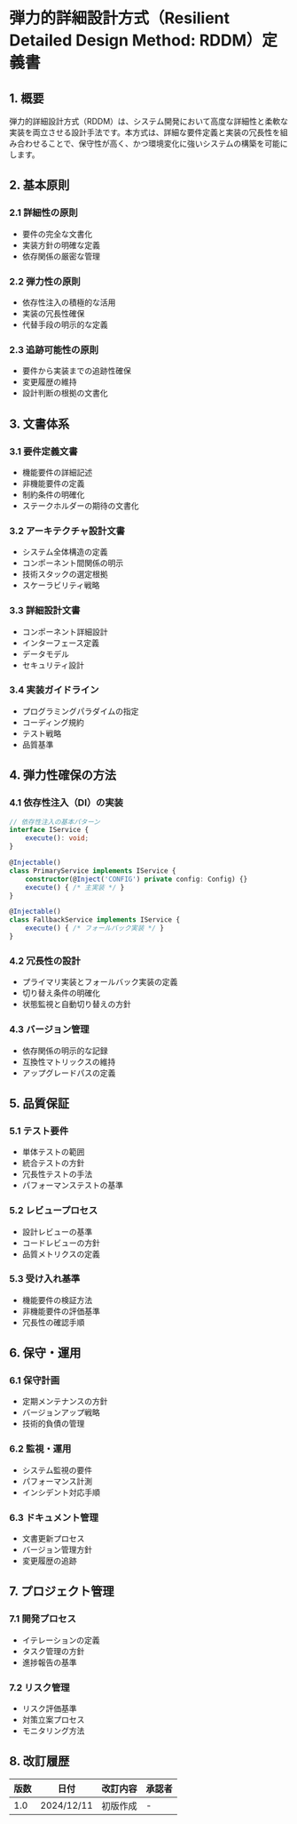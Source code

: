 # 弾力的詳細設計方式（Resilient Detailed Design Method: RDDM）定義書

## 1. 概要

弾力的詳細設計方式（RDDM）は、システム開発において高度な詳細性と柔軟な実装を両立させる設計手法です。本方式は、詳細な要件定義と実装の冗長性を組み合わせることで、保守性が高く、かつ環境変化に強いシステムの構築を可能にします。

## 2. 基本原則

### 2.1 詳細性の原則
- 要件の完全な文書化
- 実装方針の明確な定義
- 依存関係の厳密な管理

### 2.2 弾力性の原則
- 依存性注入の積極的な活用
- 実装の冗長性確保
- 代替手段の明示的な定義

### 2.3 追跡可能性の原則
- 要件から実装までの追跡性確保
- 変更履歴の維持
- 設計判断の根拠の文書化

## 3. 文書体系

### 3.1 要件定義文書
- 機能要件の詳細記述
- 非機能要件の定義
- 制約条件の明確化
- ステークホルダーの期待の文書化

### 3.2 アーキテクチャ設計文書
- システム全体構造の定義
- コンポーネント間関係の明示
- 技術スタックの選定根拠
- スケーラビリティ戦略

### 3.3 詳細設計文書
- コンポーネント詳細設計
- インターフェース定義
- データモデル
- セキュリティ設計

### 3.4 実装ガイドライン
- プログラミングパラダイムの指定
- コーディング規約
- テスト戦略
- 品質基準

## 4. 弾力性確保の方法

### 4.1 依存性注入（DI）の実装
```typescript
// 依存性注入の基本パターン
interface IService {
    execute(): void;
}

@Injectable()
class PrimaryService implements IService {
    constructor(@Inject('CONFIG') private config: Config) {}
    execute() { /* 主実装 */ }
}

@Injectable()
class FallbackService implements IService {
    execute() { /* フォールバック実装 */ }
}
```

### 4.2 冗長性の設計
- プライマリ実装とフォールバック実装の定義
- 切り替え条件の明確化
- 状態監視と自動切り替えの方針

### 4.3 バージョン管理
- 依存関係の明示的な記録
- 互換性マトリックスの維持
- アップグレードパスの定義

## 5. 品質保証

### 5.1 テスト要件
- 単体テストの範囲
- 統合テストの方針
- 冗長性テストの手法
- パフォーマンステストの基準

### 5.2 レビュープロセス
- 設計レビューの基準
- コードレビューの方針
- 品質メトリクスの定義

### 5.3 受け入れ基準
- 機能要件の検証方法
- 非機能要件の評価基準
- 冗長性の確認手順

## 6. 保守・運用

### 6.1 保守計画
- 定期メンテナンスの方針
- バージョンアップ戦略
- 技術的負債の管理

### 6.2 監視・運用
- システム監視の要件
- パフォーマンス計測
- インシデント対応手順

### 6.3 ドキュメント管理
- 文書更新プロセス
- バージョン管理方針
- 変更履歴の追跡

## 7. プロジェクト管理

### 7.1 開発プロセス
- イテレーションの定義
- タスク管理の方針
- 進捗報告の基準

### 7.2 リスク管理
- リスク評価基準
- 対策立案プロセス
- モニタリング方法

## 8. 改訂履歴

| 版数 | 日付 | 改訂内容 | 承認者 |
|-----|------|---------|--------|
| 1.0 | 2024/12/11 | 初版作成 | - |

